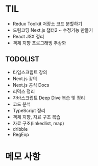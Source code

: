 # TIL

- Redux Toolkit 저장소 코드 분할하기
- 드림코딩 Next.js 챕터2 ~ 수정기능 만들기
- React JSX 정리
- 객체 지향 프로그래밍 추상화

## TODOLIST

- 타입스크립트 강의
- Next.js 강의
- Next.js 공식 Docs
- 리덕스 정리
- 자바스크립트 Deep Dive 복습 및 정리
- 코드 분석
- TypeScript 정리
- 객체 지향, 자료 구조 복습
- 자료 구조(linkedlist, map)
- dribble
- RegExp

# 메모 사항
